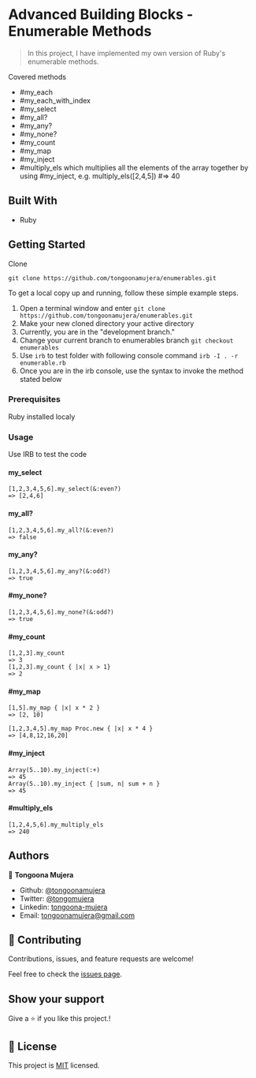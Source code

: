 # Advanced Building Blocks - Enumerable Methods

> In this project, I have  implemented my own version of Ruby's enumerable methods.

Covered methods

- #my_each
- #my_each_with_index
- #my_select
- #my_all?
- #my_any?
- #my_none?
- #my_count
- #my_map
- #my_inject
- #multiply_els which multiplies all the elements of the array together by using #my_inject, e.g. multiply_els([2,4,5]) #=> 40

## Built With

- Ruby

## Getting Started

Clone

```git
git clone https://github.com/tongoonamujera/enumerables.git
```

To get a local copy up and running, follow these simple example steps.


1. Open a terminal window and enter `git clone https://github.com/tongoonamujera/enumerables.git`
2. Make your new cloned directory your active directory
3. Currently, you are in the "development branch."
4. Change your current branch to enumerables branch `git checkout enumerables`
5. Use `irb` to test folder with following console command `irb -I . -r enumerable.rb`
6. Once you are in the irb console, use the syntax to invoke the method stated below

### Prerequisites

Ruby installed localy

### Usage

Use IRB to test the code
#### my_select

```irb
[1,2,3,4,5,6].my_select(&:even?)
=> [2,4,6]
```

#### my_all?

```irb
[1,2,3,4,5,6].my_all?(&:even?)
=> false
```

#### my_any?

```irb
[1,2,3,4,5,6].my_any?(&:odd?)
=> true
```

#### #my_none?

```irb
[1,2,3,4,5,6].my_none?(&:odd?)
=> true
```

#### #my_count

```irb
[1,2,3].my_count
=> 3
[1,2,3].my_count { |x| x > 1}
=> 2
```

#### #my_map

```irb
[1,5].my_map { |x| x * 2 }
=> [2, 10]

[1,2,3,4,5].my_map Proc.new { |x| x * 4 }
=> [4,8,12,16,20]
```

#### #my_inject

```irb
Array(5..10).my_inject(:+)
=> 45
Array(5..10).my_inject { |sum, n| sum + n }
=> 45
```

#### #multiply_els

```irb
[1,2,4,5,6].my_multiply_els
=> 240
```


## Authors
👤 **Tongoona Mujera**

- Github: [@tongoonamujera](https://github.com/tongoonamujera)
- Twitter: [@tongomujera](https://twitter.com/tongomujera)
- Linkedin: [tongoona-mujera](https://www.linkedin.com/in/tongoona-mujera-125604162/)
- Email:  tongoonamujera@gmail.com

## 🤝 Contributing

Contributions, issues, and feature requests are welcome!

Feel free to check the [issues page](../../issues/).

## Show your support

Give a ⭐️ if you like this project.!

## 📝 License

This project is [MIT](./MIT.md) licensed.


